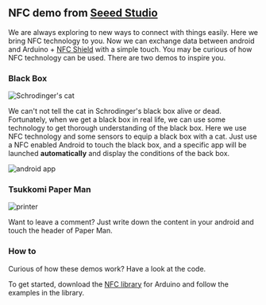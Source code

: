 ## NFC demo from [Seeed Studio][1]
We are always exploring to new ways to connect with things easily.
Here we bring NFC technology to you. Now we can exchange data between android and Arduino + [NFC Shield][2] with a simple touch.
You may be curious of how NFC technology can be used. There are two demos to inspire you.
### Black Box

![Schrodinger's cat][3]

We can't not tell the cat in Schrodinger's black box alive or dead. Fortunately, when we get a black box in real life,
we can use some technology to get thorough understanding of the black box. Here we use NFC technology and some sensors
to equip a black box with a cat. Just use a NFC enabled Android to touch the black box, and a specific app will 
be launched **automatically** and display the conditions of the back box.

![android app][4]

### Tsukkomi Paper Man

![printer][5]

Want to leave a comment? Just write down the content in your android and touch the header of Paper Man.


### How to
Curious of how these demos work? Have a look at the code.

To get started, download the [NFC library][6] for Arduino and follow the examples in the library.


[1]: http://seeedstudio.com
[2]: http://www.seeedstudio.com/depot/nfc-shield-v20-p-1370.html?cPath=19_24
[3]: https://raw.github.com/xiongyihui/NFCDemo/master/cat.jpg
[4]: https://raw.github.com/xiongyihui/NFCDemo/master/app.png
[5]: https://raw.github.com/xiongyihui/NFCDemo/master/printer.jpg
[6]: https://github.com/Seeed-Shield/NFC_Shield_DEV
